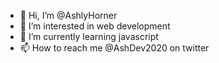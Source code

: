 - 👋 Hi, I’m @AshlyHorner
- 👀 I’m interested in web development
- 🌱 I’m currently learning javascript
- 📫 How to reach me @AshDev2020 on twitter

<!---
AshlyHorner/AshlyHorner is a ✨ special ✨ repository because its `README.md` (this file) appears on your GitHub profile.
You can click the Preview link to take a look at your changes.
--->
